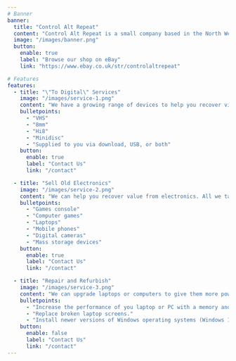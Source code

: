 ```yaml
---
# Banner
banner:
  title: "Control Alt Repeat"
  content: "Control Alt Repeat is a small company based in the North West of the UK. We're aiming to reduce electronic waste going unloved or to waste.<br />We can help with recoving old memories from tapes, selling your unused games consoles, or minor repairs and refurbishing. Read on to find out more about our services."
  image: "/images/banner.png"
  button:
    enable: true
    label: "Browse our shop on eBay"
    link: "https://www.ebay.co.uk/str/controlaltrepeat"

# Features
features:
  - title: "\"To Digital\" Services"
    image: "/images/service-1.png"
    content: "We have a growing range of devices to help you recover video, audio, and data from old media:"
    bulletpoints:
      - "VHS"
      - "8mm"
      - "Hi8"
      - "Minidisc"
      - "Supplied to you via download, USB, or both"
    button:
      enable: true
      label: "Contact Us"
      link: "/contact"

  - title: "Sell Old Electronics"
    image: "/images/service-2.png"
    content: "We can help you recover value from electronics. All we take is a 20% commission from the final sale price:"
    bulletpoints:
      - "Games console"
      - "Computer games"
      - "Laptops"
      - "Mobile phones"
      - "Digital cameras"
      - "Mass storage devices"
    button:
      enable: true
      label: "Contact Us"
      link: "/contact"

  - title: "Repair and Refurbish"
    image: "/images/service-3.png"
    content: "We can upgrade laptops or computers to give them more power and longer life. Often this is a simple process. However it may not always be possible with some types of laptop:"
    bulletpoints:
      - "Increase the performance of you laptop or PC with a memory and RAM upgrade."
      - "Replace broken laptop screens."
      - "Install newer versions of Windows operating systems (Windows 11) or go Linux!"
    button:
      enable: false
      label: "Contact Us"
      link: "/contact"
---
```

